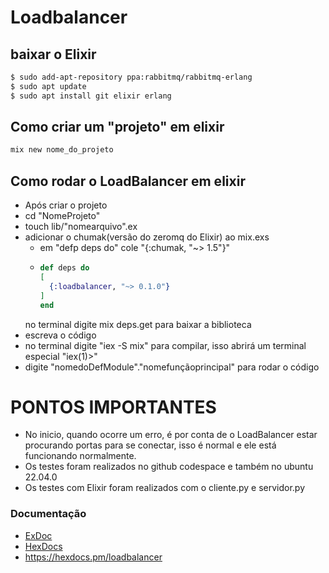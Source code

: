 # Loadbalancer

## baixar o Elixir
```bash
$ sudo add-apt-repository ppa:rabbitmq/rabbitmq-erlang
$ sudo apt update
$ sudo apt install git elixir erlang
```

## Como criar um "projeto" em elixir
```elixir
mix new nome_do_projeto
```

## Como rodar o LoadBalancer em elixir
* Após criar o projeto
* cd "NomeProjeto"
* touch lib/"nomearquivo".ex
* adicionar o chumak(versão do zeromq do Elixir) ao mix.exs
    * em "defp deps do" cole "{:chumak, "~> 1.5"}"
    * ```elixir
      def deps do
      [
        {:loadbalancer, "~> 0.1.0"}
      ]
      end
      ```
    no terminal digite mix deps.get para baixar a biblioteca
* escreva o código
* no terminal digite "iex -S mix" para compilar, isso abrirá um terminal especial "iex(1)>"
* digite "nomedoDefModule"."nomefunçãoprincipal" para rodar o código

# PONTOS IMPORTANTES
* No inicio, quando ocorre um erro, é por conta de o LoadBalancer estar procurando portas para se conectar, isso é normal e ele está funcionando normalmente.
* Os testes foram realizados no github codespace e também no ubuntu 22.04.0
* Os testes com Elixir foram realizados com o cliente.py e servidor.py

### Documentação
* [ExDoc](https://github.com/elixir-lang/ex_doc)
* [HexDocs](https://hexdocs.pm)
* <https://hexdocs.pm/loadbalancer>

